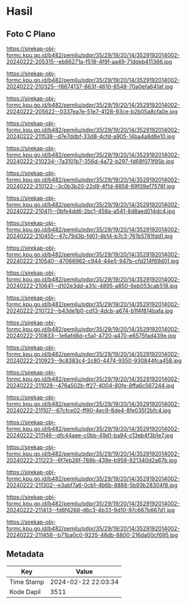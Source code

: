 # Hasil

## Foto C Plano

https://sirekap-obj-formc.kpu.go.id/b482/pemilu/pdpr/35/29/19/20/14/3529192014002-20240222-205315--eb86271a-f518-4f9f-aa49-71ddeb411366.jpg

https://sirekap-obj-formc.kpu.go.id/b482/pemilu/pdpr/35/29/19/20/14/3529192014002-20240222-210325--f8674137-863f-4610-8548-70a0efa641af.jpg

https://sirekap-obj-formc.kpu.go.id/b482/pemilu/pdpr/35/29/19/20/14/3529192014002-20240222-205622--0337ea7e-51e7-4128-93ce-b2b05a8cfa0e.jpg

https://sirekap-obj-formc.kpu.go.id/b482/pemilu/pdpr/35/29/19/20/14/3529192014002-20240222-211538--d7e7ddbf-33d8-4cfd-a905-14ba4a8d8e10.jpg

https://sirekap-obj-formc.kpu.go.id/b482/pemilu/pdpr/35/29/19/20/14/3529192014002-20240222-210234--7a3101b7-356d-4a72-b297-fd68f071f95b.jpg

https://sirekap-obj-formc.kpu.go.id/b482/pemilu/pdpr/35/29/19/20/14/3529192014002-20240222-210122--3c0b3b20-22d9-4f1d-8858-89f09ef7576f.jpg

https://sirekap-obj-formc.kpu.go.id/b482/pemilu/pdpr/35/29/19/20/14/3529192014002-20240222-210411--0bfe4dd6-2bc1-458a-a541-8d8aed014dc4.jpg

https://sirekap-obj-formc.kpu.go.id/b482/pemilu/pdpr/35/29/19/20/14/3529192014002-20240222-210455--47c79d3b-fd01-4b14-b7c3-761b5781fdd1.jpg

https://sirekap-obj-formc.kpu.go.id/b482/pemilu/pdpr/35/29/19/20/14/3529192014002-20240222-210540--47066962-c944-44e5-947b-cfd214f69d01.jpg

https://sirekap-obj-formc.kpu.go.id/b482/pemilu/pdpr/35/29/19/20/14/3529192014002-20240222-210641--d102e3dd-a31c-4895-a850-6eb053cab518.jpg

https://sirekap-obj-formc.kpu.go.id/b482/pemilu/pdpr/35/29/19/20/14/3529192014002-20240222-210722--b43de1b0-cd13-4dcb-a674-b1f4f814bafa.jpg

https://sirekap-obj-formc.kpu.go.id/b482/pemilu/pdpr/35/29/19/20/14/3529192014002-20240222-210833--1e6afd8d-c5a1-4720-a470-e6575fad439e.jpg

https://sirekap-obj-formc.kpu.go.id/b482/pemilu/pdpr/35/29/19/20/14/3529192014002-20240222-210923--9c8383c4-2c80-4474-9350-930844fca458.jpg

https://sirekap-obj-formc.kpu.go.id/b482/pemilu/pdpr/35/29/19/20/14/3529192014002-20240222-211028--476a502b-ff27-4004-80fe-8ffa6c567244.jpg

https://sirekap-obj-formc.kpu.go.id/b482/pemilu/pdpr/35/29/19/20/14/3529192014002-20240222-211107--67cfce02-ff90-4ec9-8de4-8fe035f2bfc4.jpg

https://sirekap-obj-formc.kpu.go.id/b482/pemilu/pdpr/35/29/19/20/14/3529192014002-20240222-211146--dfc44aee-c0bb-49d1-ba94-c13eb4f3b1e7.jpg

https://sirekap-obj-formc.kpu.go.id/b482/pemilu/pdpr/35/29/19/20/14/3529192014002-20240222-211223--6f7eb26f-788b-439e-b958-821340d2a67b.jpg

https://sirekap-obj-formc.kpu.go.id/b482/pemilu/pdpr/35/29/19/20/14/3529192014002-20240222-211302--e3abf7a6-0cb1-4b6b-8888-5b93b28304f8.jpg

https://sirekap-obj-formc.kpu.go.id/b482/pemilu/pdpr/35/29/19/20/14/3529192014002-20240222-211413--fd6f4268-d6c3-4b33-9d10-97c667b667d1.jpg

https://sirekap-obj-formc.kpu.go.id/b482/pemilu/pdpr/35/29/19/20/14/3529192014002-20240222-211456--b71ba0c0-9235-48db-8800-216da00cf695.jpg


## Metadata

| Key        | Value               |
| ---------- | ------------------- |
| Time Stamp | 2024-02-22 22:03:34 |
| Kode Dapil | 3511                |



